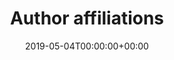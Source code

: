 ---
title: 'Author affiliations'
field: 'cg.contributor.affiliation'
slug: 'cg-contributor-affiliation'
description: 'The full name of the institutions that the contributor(s) work for (enter each individually). Terms should not include acronyms or countries. See this list for suggestions: https://ilri.github.io/cgspace-submission-guidelines/cg-contributor-affiliation/cg-contributor-affiliation.txt'
required: False
vocabulary: 'cg-contributor-affiliation.txt'
date: '2019-05-04T00:00:00+00:00'
---